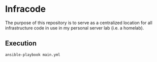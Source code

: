 # Infracode

The purpose of this repository is to serve as a centralized location for all
infrastructure code in use in my personal server lab (i.e. a homelab).


## Execution

```bash
ansible-playbook main.yml
```
